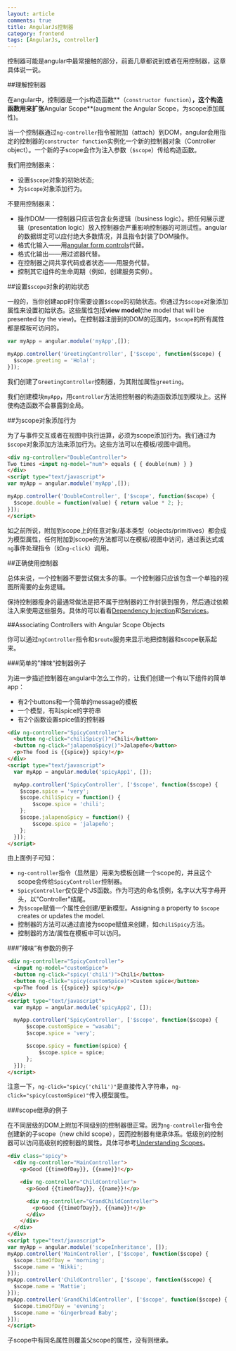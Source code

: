 ```yaml
---
layout: article
comments: true
title: AngularJs控制器
category: frontend
tags: [AngularJs, controller]
---
```


控制器可能是angular中最常接触的部分，前面几章都说到或者在用控制器，这章具体说一说。

##理解控制器

在angular中，控制器是一个js构造函数**（`constructor function`）**，这个构造函数用来扩张**Angular Scope**(augment the Angular Scope，为scope添加属性)。

<!--view-break-->

当一个控制器通过`ng-controller`指令被附加（attach）到DOM，angular会用指定的控制器的`constructor function`实例化一个新的控制器对象（Controller object）。一个新的子scope会作为注入参数（`$scope`）传给构造函数。

我们用控制器来：

- 设置`$scope`对象的初始状态;
- 为`$scope`对象添加行为。

不要用控制器来：

- 操作DOM——控制器只应该包含业务逻辑（business logic）。把任何展示逻辑（presentation logic）放入控制器会严重影响控制器的可测试性。angular的数据绑定可以应付绝大多数情况，并且指令封装了DOM操作。
- 格式化输入——用[angular form controls](https://code.angularjs.org/1.3.0-rc.4/docs/guide/forms)代替。
- 格式化输出——用过滤器代替。
- 在控制器之间共享代码或者状态——用服务代替。
- 控制其它组件的生命周期（例如，创建服务实例）。

##设置`$scope`对象的初始状态

一般的，当你创建app时你需要设置`$scope`的初始状态。你通过为`$scope`对象添加属性来设置初始状态。这些属性包括**view model**(the model that will be presented by the view)。在控制器注册到的DOM的范围内，`$scope`的所有属性都是模板可访问的。

```javascript
var myApp = angular.module('myApp',[]);

myApp.controller('GreetingController', ['$scope', function($scope) {
  $scope.greeting = 'Hola!';
}]);
```

我们创建了`GreetingController`控制器，为其附加属性`greeting`。

我们创建模块`myApp`，用`controller`方法把控制器的构造函数添加到模块上。这样使构造函数不会暴露到全局。

##为scope对象添加行为

为了与事件交互或者在视图中执行运算，必须为scope添加行为。我们通过为`$scope`对象添加方法来添加行为。这些方法可以在模板/视图中调用。

```html
<div ng-controller="DoubleController">
Two times <input ng-model="num"> equals { { double(num) } }
</div>
<script type="text/javascript">
var myApp = angular.module('myApp',[]);

myApp.controller('DoubleController', ['$scope', function($scope) {
  $scope.double = function(value) { return value * 2; };
}]);
</script>
```

如之前所说，附加到scope上的任意对象/基本类型（objects/primitives）都会成为模型属性，任何附加到scope的方法都可以在模板/视图中访问，通过表达式或`ng`事件处理指令（如`ng-click`）调用。

##正确使用控制器

总体来说，一个控制器不要尝试做太多的事。一个控制器只应该包含一个单独的视图所需要的业务逻辑。

保持控制器瘦身的最通常做法是把不属于控制器的工作封装到服务，然后通过依赖注入来使用这些服务。具体的可以看看[Dependency Injection](https://code.angularjs.org/1.3.0-rc.4/docs/guide/di)和[Services](https://code.angularjs.org/1.3.0-rc.4/docs/guide/services)。

##Associating Controllers with Angular Scope Objects

你可以通过`ngController`指令和`$route`服务来显示地把控制器和scope联系起来。

###简单的”辣味“控制器例子

为进一步描述控制器在angular中怎么工作的，让我们创建一个有以下组件的简单app：

- 有2个buttons和一个简单的message的模板
- 一个模型，有叫spice的字符串
- 有2个函数设置spice值的控制器

```html
<div ng-controller="SpicyController">
  <button ng-click="chiliSpicy()">Chili</button>
  <button ng-click="jalapenoSpicy()">Jalapeño</button>
  <p>The food is {{spice}} spicy!</p>
</div>
<script type="text/javascript">
  var myApp = angular.module('spicyApp1', []);

  myApp.controller('SpicyController', ['$scope', function($scope) {
    $scope.spice = 'very';
    $scope.chiliSpicy = function() {
        $scope.spice = 'chili';
    };
    $scope.jalapenoSpicy = function() {
        $scope.spice = 'jalapeño';
    };
  }]);
</script>
```

由上面例子可知：

- `ng-controller`指令（显然是）用来为模板创建一个scope的，并且这个scope会传给`SpicyController`控制器。
- `SpicyController`仅仅是个JS函数。作为可选的命名惯例，名字以大写字母开头，以"Controller"结尾。
- 为`$scope`赋值一个属性会创建/更新模型。Assigning a property to `$scope` creates or updates the model.
- 控制器的方法可以通过直接为scope赋值来创建，如`chiliSpicy`方法。
- 控制器的方法/属性在模板中可以访问。

###”辣味“有参数的例子

```html
<div ng-controller="SpicyController">
  <input ng-model="customSpice">
  <button ng-click="spicy('chili')">Chili</button>
  <button ng-click="spicy(customSpice)">Custom spice</button>
  <p>The food is {{spice}} spicy!</p>
</div>
<script type="text/javascript">
  var myApp = angular.module('spicyApp2', []);

  myApp.controller('SpicyController', ['$scope', function($scope) {
      $scope.customSpice = "wasabi";
      $scope.spice = 'very';

      $scope.spicy = function(spice) {
          $scope.spice = spice;
      };
  }]);
</script>
```

注意一下，`ng-click="spicy('chili')"`是直接传入字符串，`ng-click="spicy(customSpice)"`传入模型属性。

###scope继承的例子

在不同层级的DOM上附加不同级别的控制器很正常。因为`ng-controller`指令会创建新的子scope（new child scope），因而控制器有继承体系。低级别的控制器可以访问高级别的控制器的属性。具体可参考[Understanding Scopes](https://github.com/angular/angular.js/wiki/Understanding-Scopes)。

```html
<div class="spicy">
  <div ng-controller="MainController">
    <p>Good {{timeOfDay}}, {{name}}!</p>

    <div ng-controller="ChildController">
      <p>Good {{timeOfDay}}, {{name}}!</p>

      <div ng-controller="GrandChildController">
        <p>Good {{timeOfDay}}, {{name}}!</p>
      </div>
    </div>
  </div>
</div>
<script type="text/javascript">
var myApp = angular.module('scopeInheritance', []);
myApp.controller('MainController', ['$scope', function($scope) {
  $scope.timeOfDay = 'morning';
  $scope.name = 'Nikki';
}]);
myApp.controller('ChildController', ['$scope', function($scope) {
  $scope.name = 'Mattie';
}]);
myApp.controller('GrandChildController', ['$scope', function($scope) {
  $scope.timeOfDay = 'evening';
  $scope.name = 'Gingerbread Baby';
}]);
</script>
```

子scope中有同名属性则覆盖父scope的属性，没有则继承。